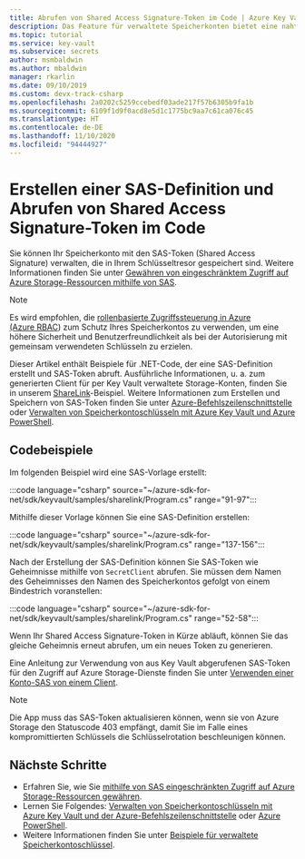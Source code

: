 ```yaml
---
title: Abrufen von Shared Access Signature-Token im Code | Azure Key Vault
description: Das Feature für verwaltete Speicherkonten bietet eine nahtlose Integration zwischen Azure Key Vault und einem Azure-Speicherkonto. In diesem Beispiel wird das Azure SDK für .NET zum Verwalten von SAS-Token verwendet.
ms.topic: tutorial
ms.service: key-vault
ms.subservice: secrets
author: msmbaldwin
ms.author: mbaldwin
manager: rkarlin
ms.date: 09/10/2019
ms.custom: devx-track-csharp
ms.openlocfilehash: 2a0202c5259ccebedf03ade217f57b6305b9fa1b
ms.sourcegitcommit: 6109f1d9f0acd8e5d1c1775bc9aa7c61ca076c45
ms.translationtype: HT
ms.contentlocale: de-DE
ms.lasthandoff: 11/10/2020
ms.locfileid: "94444927"
---
```

# <a name="create-sas-definition-and-fetch-shared-access-signature-tokens-in-code"></a>Erstellen einer SAS-Definition und Abrufen von Shared Access Signature-Token im Code

Sie können Ihr Speicherkonto mit den SAS-Token (Shared Access Signature) verwalten, die in Ihrem Schlüsseltresor gespeichert sind. Weitere Informationen finden Sie unter [Gewähren von eingeschränktem Zugriff auf Azure Storage-Ressourcen mithilfe von SAS](../../storage/common/storage-sas-overview.md).

> [!NOTE]
> Es wird empfohlen, die [rollenbasierte Zugriffssteuerung in Azure (Azure RBAC](../../storage/common/storage-auth-aad.md)) zum Schutz Ihres Speicherkontos zu verwenden, um eine höhere Sicherheit und Benutzerfreundlichkeit als bei der Autorisierung mit gemeinsam verwendeten Schlüsseln zu erzielen.

Dieser Artikel enthält Beispiele für .NET-Code, der eine SAS-Definition erstellt und SAS-Token abruft. Ausführliche Informationen, u. a. zum generierten Client für per Key Vault verwaltete Storage-Konten, finden Sie in unserem [ShareLink](/samples/azure/azure-sdk-for-net/share-link/)-Beispiel. Weitere Informationen zum Erstellen und Speichern von SAS-Token finden Sie unter [Azure-Befehlszeilenschnittstelle](overview-storage-keys.md) oder [Verwalten von Speicherkontoschlüsseln mit Azure Key Vault und Azure PowerShell](overview-storage-keys-powershell.md).

## <a name="code-samples"></a>Codebeispiele

Im folgenden Beispiel wird eine SAS-Vorlage erstellt:

:::code language="csharp" source="~/azure-sdk-for-net/sdk/keyvault/samples/sharelink/Program.cs" range="91-97":::

Mithilfe dieser Vorlage können Sie eine SAS-Definition erstellen: 

:::code language="csharp" source="~/azure-sdk-for-net/sdk/keyvault/samples/sharelink/Program.cs" range="137-156":::

Nach der Erstellung der SAS-Definition können Sie SAS-Token wie Geheimnisse mithilfe von `SecretClient` abrufen. Sie müssen dem Namen des Geheimnisses den Namen des Speicherkontos gefolgt von einem Bindestrich voranstellen:

:::code language="csharp" source="~/azure-sdk-for-net/sdk/keyvault/samples/sharelink/Program.cs" range="52-58":::

Wenn Ihr Shared Access Signature-Token in Kürze abläuft, können Sie das gleiche Geheimnis erneut abrufen, um ein neues Token zu generieren.

Eine Anleitung zur Verwendung von aus Key Vault abgerufenen SAS-Token für den Zugriff auf Azure Storage-Dienste finden Sie unter [Verwenden einer Konto-SAS von einem Client](../../storage/common/storage-account-sas-create-dotnet.md#use-an-account-sas-from-a-client).

> [!NOTE]
> Die App muss das SAS-Token aktualisieren können, wenn sie von Azure Storage den Statuscode 403 empfängt, damit Sie im Falle eines kompromittierten Schlüssels die Schlüsselrotation beschleunigen können. 

## <a name="next-steps"></a>Nächste Schritte
- Erfahren Sie, wie Sie [mithilfe von SAS eingeschränkten Zugriff auf Azure Storage-Ressourcen gewähren](../../storage/common/storage-sas-overview.md).
- Lernen Sie Folgendes: [Verwalten von Speicherkontoschlüsseln mit Azure Key Vault und der Azure-Befehlszeilenschnittstelle](overview-storage-keys.md) oder [Azure PowerShell](overview-storage-keys-powershell.md).
- Weitere Informationen finden Sie unter [Beispiele für verwaltete Speicherkontoschlüssel](https://github.com/Azure-Samples?utf8=%E2%9C%93&q=key+vault+storage&type=&language=).